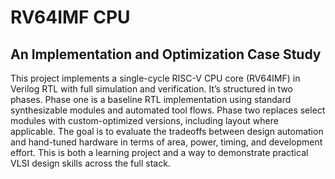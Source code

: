 # RV64IMF  CPU 
## An Implementation and Optimization Case Study
This project implements a single-cycle RISC-V CPU core (RV64IMF) in Verilog RTL with full simulation and verification. It’s structured in two phases. Phase one is a baseline RTL implementation using standard synthesizable modules and automated tool flows. Phase two replaces select modules with custom-optimized versions, including layout where applicable. The goal is to evaluate the tradeoffs between design automation and hand-tuned hardware in terms of area, power, timing, and development effort. This is both a learning project and a way to demonstrate practical VLSI design skills across the full stack.
